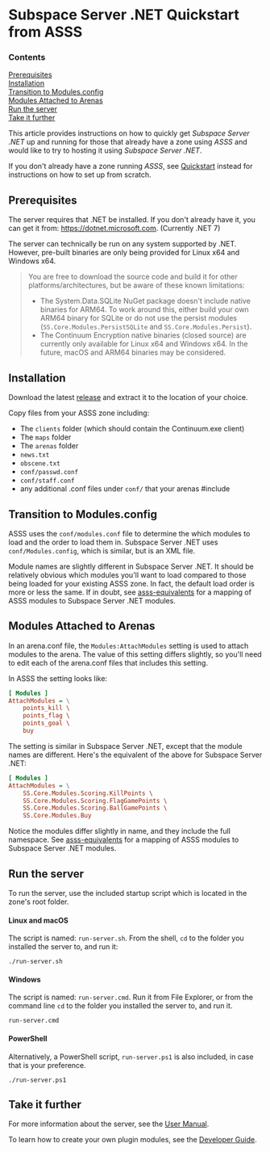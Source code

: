 # Subspace Server .NET Quickstart from ASSS

### Contents

[Prerequisites](#prerequisites)<br>
[Installation](#installation)<br>
[Transition to Modules.config](#transition-to-modulesconfig)<br>
[Modules Attached to Arenas](#modules-attached-to-arenas)<br>
[Run the server](#run-the-server)<br>
[Take it further](#take-it-further)<br>

This article provides instructions on how to quickly get *Subspace Server .NET* up and running for those that already have a zone using *ASSS* and would like to try to hosting it using *Subspace Server .NET*.

If you don't already have a zone running *ASSS*, see [Quickstart](./quickstart.md) instead for instructions on how to set up from scratch.

## Prerequisites

The server requires that .NET be installed. If you don't already have it, you can get it from: https://dotnet.microsoft.com. (Currently .NET 7)

The server can technically be run on any system supported by .NET. However, pre-built binaries are only being provided for Linux x64 and Windows x64.

> You are free to download the source code and build it for other platforms/architectures, but be aware of these known limitations:
> - The System.Data.SQLite NuGet package doesn't include native binaries for ARM64. To work around this, either build your own ARM64 binary for SQLite or do not use the persist modules (`SS.Core.Modules.PersistSQLite` and `SS.Core.Modules.Persist`).
> - The Continuum Encryption native binaries (closed source) are currently only available for Linux x64 and Windows x64. In the future, macOS and ARM64 binaries may be considered.

## Installation

Download the latest [release](https://github.com/gigamon-dev/SubspaceServer/releases) and extract it to the location of your choice.

Copy files from your ASSS zone including:
- The `clients` folder (which should contain the Continuum.exe client)
- The `maps` folder
- The `arenas` folder
- `news.txt`
- `obscene.txt`
- `conf/passwd.conf`
- `conf/staff.conf`
- any additional .conf files under `conf/` that your arenas #include

## Transition to Modules.config

ASSS uses the `conf/modules.conf` file to determine the which modules to load and the order to load them in. Subspace Server .NET uses `conf/Modules.config`, which is similar, but is an XML file.

Module names are slightly different in Subspace Server .NET. It should be relatively obvious which modules you'll want to load compared to those being  loaded for your existing ASSS zone. In fact, the default load order is more or less the same. If in doubt, see [asss-equivalents](asss-equivalents.md) for a mapping of ASSS modules to Subspace Server .NET modules.

## Modules Attached to Arenas

In an arena.conf file, the `Modules:AttachModules` setting is used to attach modules to the arena. The value of this setting differs slightly, so you'll need to edit each of the arena.conf files that includes this setting.

In ASSS the setting looks like:
```INI
[ Modules ]
AttachModules = \
	points_kill \
	points_flag \
	points_goal \
	buy
```

The setting is similar in Subspace Server .NET, except that the module names are different. Here's the equivalent of the above for Subspace Server .NET:
```INI
[ Modules ]
AttachModules = \
	SS.Core.Modules.Scoring.KillPoints \
	SS.Core.Modules.Scoring.FlagGamePoints \
	SS.Core.Modules.Scoring.BallGamePoints \
	SS.Core.Modules.Buy
```

Notice the modules differ slightly in name, and they include the full namespace. See [asss-equivalents](asss-equivalents.md) for a mapping of ASSS modules to Subspace Server .NET modules.

## Run the server

To run the server, use the included startup script which is located in the zone's root folder.

#### Linux and macOS

The script is named: `run-server.sh`. From the shell, `cd` to the folder you installed the server to, and run it:

```
./run-server.sh
```

#### Windows

The script is named: `run-server.cmd`. Run it from File Explorer, or from the command line `cd` to the folder you installed the server to, and run it.

```
run-server.cmd
```

#### PowerShell

Alternatively, a PowerShell script, `run-server.ps1` is also included, in case that is your preference.

```
./run-server.ps1
```

## Take it further

For more information about the server, see the [User Manual](./user-manual.md). 

To learn how to create your own plugin modules, see the [Developer Guide](./developer-guide.md).
